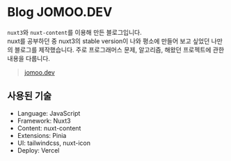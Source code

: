 # Blog JOMOO.DEV

`nuxt3`와 `nuxt-content`를 이용해 만든 블로그입니다.  
nuxt를 공부하던 중 nuxt3의 stable version이 나와 평소에 만들어 보고 싶었던 나만의 블로그를 제작했습니다.
주로 프로그래머스 문제, 알고리즘, 해왔던 프로젝트에 관한 내용을 다룹니다.

> [jomoo.dev](https://jomoo-dev.vercel.app/)


## 사용된 기술
- Language: JavaScript
- Framework: Nuxt3
- Content: nuxt-content
- Extensions: Pinia
- UI: tailwindcss, nuxt-icon
- Deploy: Vercel

